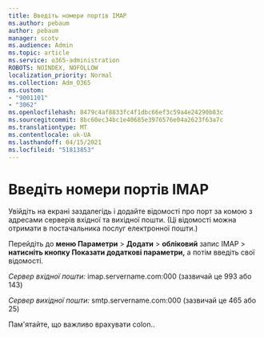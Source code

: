 ```yaml
---
title: Введіть номери портів IMAP
ms.author: pebaum
author: pebaum
manager: scotv
ms.audience: Admin
ms.topic: article
ms.service: o365-administration
ROBOTS: NOINDEX, NOFOLLOW
localization_priority: Normal
ms.collection: Adm_O365
ms.custom:
- "9001101"
- "3062"
ms.openlocfilehash: 8479c4af8833fc4f1dbc66ef3c59a4e24290b83c
ms.sourcegitcommit: 8bc60ec34bc1e40685e3976576e04a2623f63a7c
ms.translationtype: MT
ms.contentlocale: uk-UA
ms.lasthandoff: 04/15/2021
ms.locfileid: "51813853"
---
```

# <a name="enter-imap-port-numbers"></a>Введіть номери портів IMAP

Увійдіть на екрані заздалегідь і додайте відомості про порт за комою з адресами серверів вхідної та вихідної пошти. (Ці відомості можна отримати в постачальника послуг електронної пошти.) 

Перейдіть до **меню Параметри**  >  **Додати**  >  **обліковий** запис IMAP > **натисніть кнопку Показати додаткові параметри,** а потім введіть свої відомості. 

*Сервер вхідної пошти:* imap.servername.com:000 (зазвичай це 993 або 143) 

*Сервер вихідної пошти:* smtp.servername.com:000 (зазвичай це 465 або 25) 

Пам'ятайте, що важливо врахувати colon.. 
